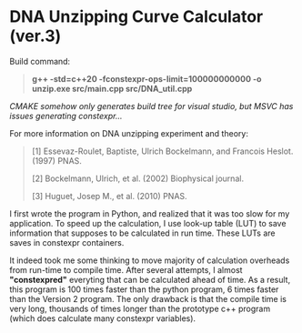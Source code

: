 # DNA Unzipping Curve Calculator (ver.3)

Build command:

>**g++ -std=c++20 -fconstexpr-ops-limit=100000000000 -o unzip.exe src/main.cpp src/DNA_util.cpp**

*CMAKE somehow only generates build tree for visual studio, but MSVC has issues generating constexpr...*

For more information on DNA unzipping experiment and theory:

>[1] Essevaz-Roulet, Baptiste, Ulrich Bockelmann, and Francois Heslot. (1997) PNAS.
>
>[2] Bockelmann, Ulrich, et al. (2002) Biophysical journal.
>
>[3] Huguet, Josep M., et al. (2010) PNAS.

I first wrote the program in Python, and realized that it was too slow for my application. To speed up the calculation, I use look-up table (LUT) to save information that supposes to be calculated in run time. These LUTs are saves in constexpr containers.

It indeed took me some thinking to move majority of calculation overheads from run-time to compile time. After several attempts, I almost **"constexpred"** everyting that can be calculated ahead of time. As a result, this program is 100 times faster than the python program, 6 times faster than the Version 2 program. The only drawback is that the compile time is very long, thousands of times longer than the prototype c++ program (which does calculate many constexpr variables).
